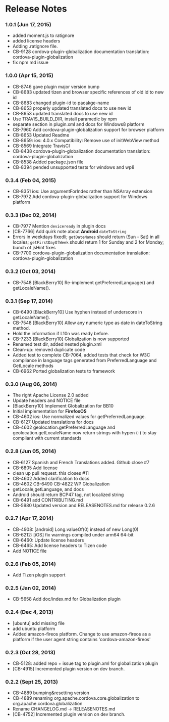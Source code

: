 <!--
#
# Licensed to the Apache Software Foundation (ASF) under one
# or more contributor license agreements.  See the NOTICE file
# distributed with this work for additional information
# regarding copyright ownership.  The ASF licenses this file
# to you under the Apache License, Version 2.0 (the
# "License"); you may not use this file except in compliance
# with the License.  You may obtain a copy of the License at
# 
# http://www.apache.org/licenses/LICENSE-2.0
# 
# Unless required by applicable law or agreed to in writing,
# software distributed under the License is distributed on an
# "AS IS" BASIS, WITHOUT WARRANTIES OR CONDITIONS OF ANY
#  KIND, either express or implied.  See the License for the
# specific language governing permissions and limitations
# under the License.
#
-->
# Release Notes

### 1.0.1 (Jun 17, 2015)
* added moment.js to ratignore
* added license headers
* Adding .ratignore file.
* CB-9128 cordova-plugin-globalization documentation translation: cordova-plugin-globalization
* fix npm md issue

### 1.0.0 (Apr 15, 2015)
* CB-8746 gave plugin major version bump
* CB-8683 updated tizen and browser specific references of old id to new id
* CB-8683 changed plugin-id to pacakge-name
* CB-8653 properly updated translated docs to use new id
* CB-8653 updated translated docs to use new id
* Use TRAVIS_BUILD_DIR, install paramedic by npm
* separate section in plugin.xml and docs for Windows8 platform
* CB-7960 Add cordova-plugin-globalization support for browser platform
* CB-8653 Updated Readme
* CB-8659: ios: 4.0.x Compatibility: Remove use of initWebView method
* CB-8569 Integrate TravisCI
* CB-8438 cordova-plugin-globalization documentation translation: cordova-plugin-globalization
* CB-8538 Added package.json file
* CB-8394 pended unsupported tests for windows and wp8

### 0.3.4 (Feb 04, 2015)
* CB-8351 ios: Use argumentForIndex rather than NSArray extension
* CB-7972 Add cordova-plugin-globalization support for Windows platform

### 0.3.3 (Dec 02, 2014)
* CB-7977 Mention `deviceready` in plugin docs
* [CB-7766] Add quirk note about **Android** `dateToString`
* Errors in weekdays fixedli; `getDateNames` should return (Sun - Sat) in all locales; `getFirstDayOfWeek` should return 1 for Sunday and 2 for Monday; bunch of jsHint fixes
* CB-7700 cordova-plugin-globalization documentation translation: cordova-plugin-globalization

### 0.3.2 (Oct 03, 2014)
* CB-7548 [BlackBerry10] Re-implement getPreferredLanguage() and getLocaleName().

### 0.3.1 (Sep 17, 2014)
* CB-6490 [BlackBerry10] Use hyphen instead of underscore in getLocaleName().
* CB-7548 [BlackBerry10] Allow any numeric type as date in dateToString method.
* Hold the information if L10n was ready before.
* CB-7233 [BlackBerry10] Globalization is now supported
* Renamed test dir, added nested plugin.xml
* Clean-up: removed duplicate code
* Added test to complete CB-7064, added tests that check for W3C compliance in language tags generated from PreferredLanguage and GetLocale methods
* CB-6962 Ported globalization tests to framework

### 0.3.0 (Aug 06, 2014)
* The right Apache License 2.0 added
* Update headers and NOTICE file
* [BlackBerry10] Implement Globalization for BB10
* Initial implementation for **FirefoxOS**
* CB-4602 ios: Use normalized values for getPreferredLanguage.
* CB-6127 Updated translations for docs
* CB-4602 geolocation.getPreferredLanguage and geolocation.getLocaleName now return strings with hypen (-) to stay compliant with current standards

### 0.2.8 (Jun 05, 2014)
* CB-6127 Spanish and French Translations added. Github close #7
* CB-6805 Add license
* clean up pull request. this closes #11
* CB-4602 Added clarification to docs
* CB-4602 CB-6490 CB-4822 WP Globalization
* getLocale,getLanguage, and docs
* Android should return BCP47 tag, not localized string
* CB-6491 add CONTRIBUTING.md
* CB-5980 Updated version and RELEASENOTES.md for release 0.2.6

### 0.2.7 (Apr 17, 2014)
* CB-4908: [android] Long.valueOf(0) instead of new Long(0)
* CB-6212: [iOS] fix warnings compiled under arm64 64-bit
* CB-6460: Update license headers
* CB-6465: Add license headers to Tizen code
* Add NOTICE file

### 0.2.6 (Feb 05, 2014)
* Add Tizen plugin support

### 0.2.5 (Jan 02, 2014)
* CB-5658 Add doc/index.md for Globalization plugin

### 0.2.4 (Dec 4, 2013)
* [ubuntu] add missing file
* add ubuntu platform
* Added amazon-fireos platform. Change to use amazon-fireos as a platform if the user agent string contains 'cordova-amazon-fireos'

### 0.2.3 (Oct 28, 2013)
* CB-5128: added repo + issue tag to plugin.xml for globalization plugin
* [CB-4915] Incremented plugin version on dev branch.

### 0.2.2 (Sept 25, 2013)
* CB-4889 bumping&resetting version
* CB-4889 renaming org.apache.cordova.core.globalization to org.apache.cordova.globalization
* Rename CHANGELOG.md -> RELEASENOTES.md
* [CB-4752] Incremented plugin version on dev branch.
